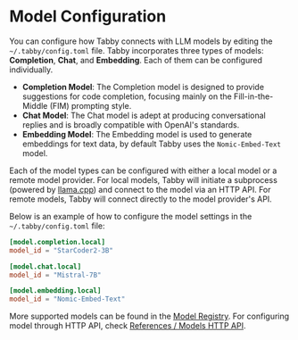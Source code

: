 # Model Configuration

You can configure how Tabby connects with LLM models by editing the `~/.tabby/config.toml` file. Tabby incorporates three types of models: **Completion**, **Chat**, and **Embedding**. Each of them can be configured individually.

- **Completion Model**: The Completion model is designed to provide suggestions for code completion, focusing mainly on the Fill-in-the-Middle (FIM) prompting style.
- **Chat Model**: The Chat model is adept at producing conversational replies and is broadly compatible with OpenAI's standards.
- **Embedding Model**: The Embedding model is used to generate embeddings for text data, by default Tabby uses the `Nomic-Embed-Text` model.

Each of the model types can be configured with either a local model or a remote model provider. For local models, Tabby will initiate a subprocess (powered by [llama.cpp](https://github.com/ggerganov/llama.cpp)) and connect to the model via an HTTP API. For remote models, Tabby will connect directly to the model provider's API.

Below is an example of how to configure the model settings in the `~/.tabby/config.toml` file:

```toml
[model.completion.local]
model_id = "StarCoder2-3B"

[model.chat.local]
model_id = "Mistral-7B"

[model.embedding.local]
model_id = "Nomic-Embed-Text"
```

More supported models can be found in the [Model Registry](../../models). For configuring model through HTTP API, check [References / Models HTTP API](../../references/models-http-api/llama.cpp).
